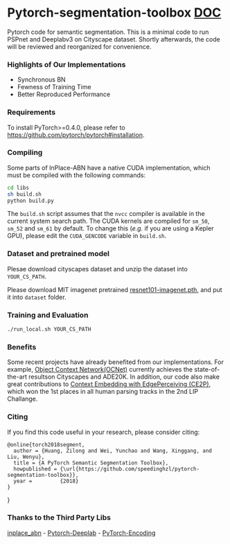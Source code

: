 # Pytorch-segmentation-toolbox [DOC](https://weiyc.github.io/assets/pdf/toolbox.pdf)
Pytorch code for semantic segmentation. This is a minimal code to run PSPnet and Deeplabv3 on Cityscape dataset.
Shortly afterwards, the code will be reviewed and reorganized for convenience.

### Highlights of Our Implementations
- Synchronous BN
- Fewness of Training Time
- Better Reproduced Performance

### Requirements

To install PyTorch>=0.4.0, please refer to https://github.com/pytorch/pytorch#installation.

### Compiling

Some parts of InPlace-ABN have a native CUDA implementation, which must be compiled with the following commands:
```bash
cd libs
sh build.sh
python build.py
``` 
The `build.sh` script assumes that the `nvcc` compiler is available in the current system search path.
The CUDA kernels are compiled for `sm_50`, `sm_52` and `sm_61` by default.
To change this (_e.g._ if you are using a Kepler GPU), please edit the `CUDA_GENCODE` variable in `build.sh`.

### Dataset and pretrained model

Plesae download cityscapes dataset and unzip the dataset into `YOUR_CS_PATH`.

Please download MIT imagenet pretrained [resnet101-imagenet.pth](http://sceneparsing.csail.mit.edu/model/pretrained_resnet/resnet101-imagenet.pth), and put it into `dataset` folder.

### Training and Evaluation
```bash
./run_local.sh YOUR_CS_PATH
``` 

### Benefits
Some recent projects have already benefited from our implementations. For example, [Object  Context  Network(OCNet)](https://github.com/PkuRainBow/OCNet) currently  achieves  the  state-of-the-art  resultson  Cityscapes  and  ADE20K.  In  addition,  our code also make great contributions to [Context Embedding with EdgePerceiving (CE2P)](https://github.com/liutinglt/CE2P), which won the 1st places in all human parsing tracks in the 2nd LIP Challange.

### Citing

If you find this code useful in your research, please consider citing:

    @online{torch2018segment,
      author = {Huang, Zilong and Wei, Yunchao and Wang, Xinggang, and Liu, Wenyu},
      title = {A PyTorch Semantic Segmentation Toolbox},
      howpublished = {\url{https://github.com/speedinghzl/pytorch-segmentation-toolbox}},
      year =         {2018}
    }
}

### Thanks to the Third Party Libs
[inplace_abn](https://github.com/mapillary/inplace_abn) - 
[Pytorch-Deeplab](https://github.com/speedinghzl/Pytorch-Deeplab) - 
[PyTorch-Encoding](https://github.com/zhanghang1989/PyTorch-Encoding)
